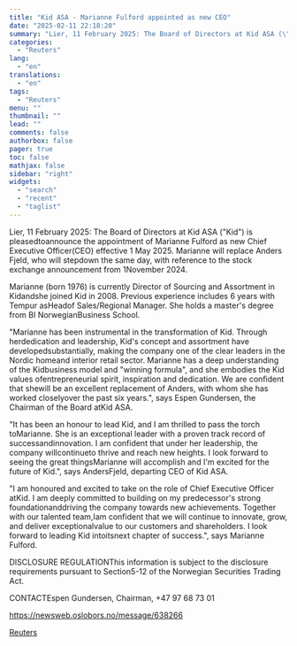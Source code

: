 ```yaml
---
title: "Kid ASA - Marianne Fulford appointed as new CEO"
date: "2025-02-11 22:18:20"
summary: "Lier, 11 February 2025: The Board of Directors at Kid ASA (\"Kid\") is pleasedtoannounce the appointment of Marianne Fulford as new Chief Executive Officer(CEO) effective 1 May 2025. Marianne will replace Anders Fjeld, who will stepdown the same day, with reference to the stock exchange announcement from 1November 2024.Marianne (born..."
categories:
  - "Reuters"
lang:
  - "en"
translations:
  - "en"
tags:
  - "Reuters"
menu: ""
thumbnail: ""
lead: ""
comments: false
authorbox: false
pager: true
toc: false
mathjax: false
sidebar: "right"
widgets:
  - "search"
  - "recent"
  - "taglist"
---
```


Lier, 11 February 2025: The Board of Directors at Kid ASA ("Kid") is pleasedtoannounce the appointment of Marianne Fulford as new Chief Executive Officer(CEO) effective 1 May 2025. Marianne will replace Anders Fjeld, who will stepdown the same day, with reference to the stock exchange announcement from 1November 2024.

Marianne (born 1976) is currently Director of Sourcing and Assortment in Kidandshe joined Kid in 2008. Previous experience includes 6 years with Tempur asHeadof Sales/Regional Manager. She holds a master's degree from BI NorwegianBusiness School.

"Marianne has been instrumental in the transformation of Kid. Through herdedication and leadership, Kid's concept and assortment have developedsubstantially, making the company one of the clear leaders in the Nordic homeand interior retail sector. Marianne has a deep understanding of the Kidbusiness model and "winning formula", and she embodies the Kid values ofentrepreneurial spirit, inspiration and dedication. We are confident that shewill be an excellent replacement of Anders, with whom she has worked closelyover the past six years.", says Espen Gundersen, the Chairman of the Board atKid ASA.

"It has been an honour to lead Kid, and I am thrilled to pass the torch toMarianne. She is an exceptional leader with a proven track record of successandinnovation. I am confident that under her leadership, the company willcontinueto thrive and reach new heights. I look forward to seeing the great thingsMarianne will accomplish and I'm excited for the future of Kid.", says AndersFjeld, departing CEO of Kid ASA.

"I am honoured and excited to take on the role of Chief Executive Officer atKid. I am deeply committed to building on my predecessor's strong foundationanddriving the company towards new achievements. Together with our talented team,Iam confident that we will continue to innovate, grow, and deliver exceptionalvalue to our customers and shareholders. I look forward to leading Kid intoitsnext chapter of success.", says Marianne Fulford.

DISCLOSURE REGULATIONThis information is subject to the disclosure requirements pursuant to Section5-12 of the Norwegian Securities Trading Act.

CONTACTEspen Gundersen, Chairman, +47 97 68 73 01

https://newsweb.oslobors.no/message/638266

[Reuters](https://www.tradingview.com/news/reuters.com,2025-02-11:newsml_ObirRww0a:0-kid-asa-marianne-fulford-appointed-as-new-ceo/)
